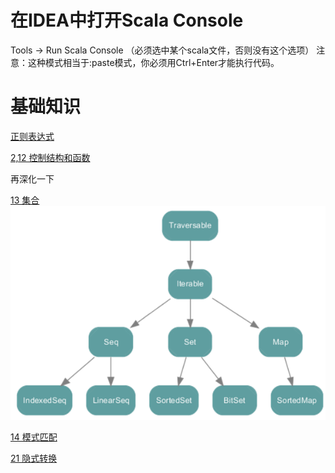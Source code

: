 

# 在IDEA中打开Scala Console
Tools -> Run Scala Console （必须选中某个scala文件，否则没有这个选项）
注意：这种模式相当于:paste模式，你必须用Ctrl+Enter才能执行代码。


# 基础知识


[正则表达式](Regexp.scala)


[2,12 控制结构和函数](ControlAndFunction.scala)


再深化一下

[13 集合](CollectionDemo.scala)
![](img/集合.png)


[14 模式匹配](MatchDemo.scala)

[21 隐式转换](ImplicitDemo.scala)











